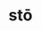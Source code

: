 ---
title: stō
meaning: to stand
ch: [ten, f1, ss, ss1]
pos: verb
inf: stāre
secondppstem: st
infend: āre
conjugation: first
derivative: station
---